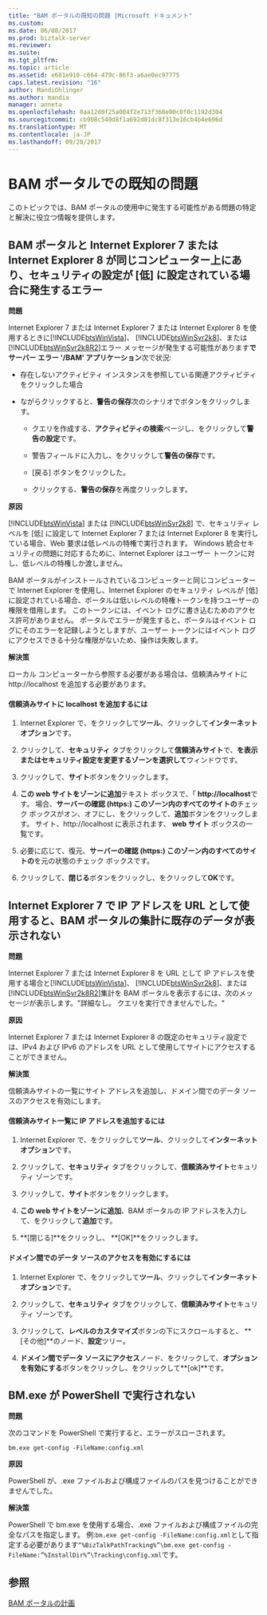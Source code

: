 ```yaml
---
title: "BAM ポータルの既知の問題 |Microsoft ドキュメント"
ms.custom: 
ms.date: 06/08/2017
ms.prod: biztalk-server
ms.reviewer: 
ms.suite: 
ms.tgt_pltfrm: 
ms.topic: article
ms.assetid: e681e910-c664-479c-86f3-a6ae0ec97775
caps.latest.revision: "16"
author: MandiOhlinger
ms.author: mandia
manager: anneta
ms.openlocfilehash: 0aa12d0f25a004f2e713f360e00c0f0c1192d304
ms.sourcegitcommit: cb908c540d8f1a692d01dc8f313e16cb4b4e696d
ms.translationtype: MT
ms.contentlocale: ja-JP
ms.lasthandoff: 09/20/2017
---
```

# <a name="known-issues-in-the-bam-portal"></a>BAM ポータルでの既知の問題
このトピックでは、BAM ポータルの使用中に発生する可能性がある問題の特定と解決に役立つ情報を提供します。  
  
## <a name="errors-are-generated-when-the-bam-portal-and-internet-explorer-7-or-internet-explorer-8-are-on-the-same-computer-and-the-security-settings-are-set-to-low"></a>BAM ポータルと Internet Explorer 7 または Internet Explorer 8 が同じコンピューター上にあり、セキュリティの設定が [低] に設定されている場合に発生するエラー  
 **問題**  
  
 Internet Explorer 7 または Internet Explorer 7 または Internet Explorer 8 を使用するときに[!INCLUDE[btsWinVista](../includes/btswinvista-md.md)]、 [!INCLUDE[btsWinSvr2k8](../includes/btswinsvr2k8-md.md)]、または[!INCLUDE[btsWinSvr2k8R2](../includes/btswinsvr2k8r2-md.md)]エラー メッセージが発生する可能性があります**でサーバー エラー '/BAM' アプリケーション**次で状況:  
  
-   存在しないアクティビティ インスタンスを参照している関連アクティビティをクリックした場合  
  
-   ながらクリックすると、**警告の保存**次のシナリオでボタンをクリックします。  
  
    -   クエリを作成する、**アクティビティの検索**ページし、をクリックして**警告の設定**です。  
  
    -   警告フィールドに入力し、をクリックして**警告の保存**です。  
  
    -   [戻る] ボタンをクリックした。  
  
    -   クリックする、**警告の保存**を再度クリックします。  
  
 **原因**  
  
 [!INCLUDE[btsWinVista](../includes/btswinvista-md.md)] または [!INCLUDE[btsWinSvr2k8](../includes/btswinsvr2k8-md.md)] で、セキュリティ レベルを [低] に設定して Internet Explorer 7 または Internet Explorer 8 を実行している場合、Web 要求は低レベルの特権で実行されます。 Windows 統合セキュリティの問題に対応するために、Internet Explorer はユーザー トークンに対し、低レベルの特権しか渡しません。  
  
 BAM ポータルがインストールされているコンピューターと同じコンピューターで Internet Explorer を使用し、Internet Explorer のセキュリティ レベルが [低] に設定されている場合、ポータルは低いレベルの特権トークンを持つユーザーの権限を借用します。 このトークンには、イベント ログに書き込むためのアクセス許可がありません。 ポータルでエラーが発生すると、ポータルはイベント ログにそのエラーを記録しようとしますが、ユーザー トークンにはイベント ログにアクセスできる十分な権限がないため、操作は失敗します。  
  
 **解決策**  
  
 ローカル コンピューターから参照する必要がある場合は、信頼済みサイトに http://localhost を追加する必要があります。  
  
#### <a name="to-add-localhost-to-the-list-of-trusted-sites"></a>信頼済みサイトに localhost を追加するには  
  
1.  Internet Explorer で、をクリックして**ツール**、クリックして**インターネット オプション**です。  
  
2.  クリックして、**セキュリティ** タブをクリックして**信頼済みサイト**で、**を表示またはセキュリティ設定を変更するゾーンを選択して**ウィンドウです。  
  
3.  クリックして、**サイト**ボタンをクリックします。  
  
4.  **この web サイトをゾーンに追加**テキスト ボックスで、「 **http://localhost**です。 場合、**サーバーの確認 (https:) このゾーン内のすべてのサイトの**チェック ボックスがオン、オフにし、をクリックして、**追加**ボタンをクリックします。 サイト、http://localhost に表示されます、 **web サイト** ボックスの一覧です。  
  
5.  必要に応じて、復元、**サーバーの確認 (https:) このゾーン内のすべてのサイトの**を元の状態のチェック ボックスです。  
  
6.  クリックして、**閉じる**ボタンをクリックし、をクリックして**OK**です。  
  
## <a name="bam-portal-aggregations-do-not-populate-existing-data-when-using-an-ip-address-as-a-url-in-internet-explorer-7"></a>Internet Explorer 7 で IP アドレスを URL として使用すると、BAM ポータルの集計に既存のデータが表示されない  
 **問題**  
  
 Internet Explorer 7 または Internet Explorer 8 を URL として IP アドレスを使用する場合と[!INCLUDE[btsWinVista](../includes/btswinvista-md.md)]、 [!INCLUDE[btsWinSvr2k8](../includes/btswinsvr2k8-md.md)]、または[!INCLUDE[btsWinSvr2k8R2](../includes/btswinsvr2k8r2-md.md)]集計を BAM ポータルを表示するには、次のメッセージが表示します。"詳細なし。 クエリを実行できませんでした。"  
  
 **原因**  
  
 Internet Explorer 7 または Internet Explorer 8 の既定のセキュリティ設定では、IPv4 および IPv6 のアドレスを URL として使用してサイトにアクセスすることができません。  
  
 **解決策**  
  
 信頼済みサイトの一覧にサイト アドレスを追加し、ドメイン間でのデータ ソースのアクセスを有効にします。  
  
#### <a name="to-add-the-ip-address-to-the-trusted-sites-list"></a>信頼済みサイト一覧に IP アドレスを追加するには  
  
1.  Internet Explorer で、をクリックして**ツール**、クリックして**インターネット オプション**です。  
  
2.  クリックして、**セキュリティ** タブをクリックして、**信頼済みサイト**セキュリティ ゾーンです。  
  
3.  クリックして、**サイト**ボタンをクリックします。  
  
4.  **この web サイトをゾーンに追加**、BAM ポータルの IP アドレスを入力して、をクリックして**追加**です。  
  
5.  **[閉じる]**をクリックし、 **[OK]**をクリックします。  
  
#### <a name="to-enable-access-to-data-sources-across-domains"></a>ドメイン間でのデータ ソースのアクセスを有効にするには  
  
1.  Internet Explorer で、をクリックして**ツール**、クリックして**インターネット オプション**です。  
  
2.  クリックして、**セキュリティ** タブをクリックして、**信頼済みサイト**セキュリティ ゾーンです。  
  
3.  クリックして、**レベルのカスタマイズ**ボタンの下にスクロールすると、 **[その他]**のノード、**設定**ツリー。  
  
4.  **ドメイン間でデータ ソースにアクセス**ノード、をクリックして、**オプションを有効にする**ボタンをクリックし、をクリックして**[ok]**です。  
  
## <a name="bmexe-does-not-run-in-powershell"></a>BM.exe が PowerShell で実行されない  
 **問題**  
  
 次のコマンドを PowerShell で実行すると、エラーがスローされます。  
  
```  
bm.exe get-config -FileName:config.xml  
```  
  
 **原因**  
  
 PowerShell が、.exe ファイルおよび構成ファイルのパスを見つけることができませんでした。  
  
 **解決策**  
  
 PowerShell で bm.exe を使用する場合、.exe ファイルおよび構成ファイルの完全なパスを指定します。 例:`bm.exe get-config -FileName:config.xml`として指定する必要があります`“%BizTalkPathTracking%”\bm.exe get-config -FileName:”%InstallDir%”\Tracking\config.xml`です。  
  
## <a name="see-also"></a>参照  
 [BAM ポータルの計画](../core/planning-for-the-bam-portal.md)